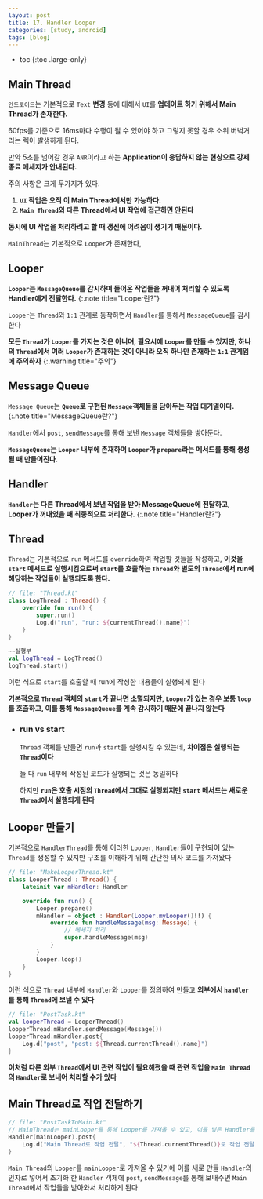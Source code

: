 ```yaml
---
layout: post
title: 17. Handler Looper
categories: [study, android]
tags: [blog]
---
```


- toc
{:toc .large-only}

## Main Thread

`안드로이드`는 기본적으로 `Text` **변경** 등에 대해서 `UI`를 **업데이트 하기 위해서 Main Thread가 존재한다.**

60fps를 기준으로 16ms마다 수행이 될 수 있어야 하고 그렇지 못할 경우 소위 버벅거리는 렉이 발생하게 된다.

만약 5초를 넘어갈 경우 `ANR`이라고 하는 **Application이 응답하지 않는 현상으로 강제종료 메세지가 안내된다.**

주의 사항은 크게 두가지가 있다.

1. **`UI` 작업은 오직 이 Main Thread에서만 가능하다.**
2. **`Main Thread`외 다른 Thread에서 UI 작업에 접근하면 안된다**

**동시에 UI 작업을 처리하려고 할 때 갱신에 어려움이 생기기 때문이다.**

`MainThread`는 기본적으로 `Looper`가 존재한다,

## Looper
**`Looper`는 `MessageQueue`를 감시하며 들어온 작업들을 꺼내어 처리할 수 있도록 Handler에게 전달한다.**
{:.note title="Looper란?"}

`Looper`는 `Thread`와 `1:1` 관계로 동작하면서 `Handler`를 통해서 `MessageQueue`를 감시한다

**모든 `Thread`가 `Looper`를 가지는 것은 아니며, 필요시에 `Looper`를 만들 수 있지만, 하나의 `Thread`에서 여러 `Looper`가 존재하는 것이 아니라 오직 하나만 존재하는 `1:1` 관계임에 주의하자**
{:.warning title="주의"}

## Message Queue

`Message Queue`는 **`Queue`로 구현된 `Message`객체들을 담아두는 작업 대기열이다.**
{:.note title="MessageQueue란?"}

`Handler`에서 `post`, `sendMessage`를 통해 보낸 `Message` 객체들을 쌓아둔다.

**`MessageQueue`는 `Looper` 내부에 존재하며 `Looper`가 `prepare`라는 메서드를 통해 생성될 때 만들어진다.**


## Handler

**`Handler`는 다른 Thread에서 보낸 작업을 받아 MessageQueue에 전달하고, Looper가 꺼내었을 때 최종적으로 처리한다.**
{:.note title="Handler란?"}

## Thread

`Thread`는 기본적으로 `run` 메서드를 `override`하여 작업할 것들을 작성하고, **이것을 `start` 메서드로 실행시킴으로써 `start`를 호출하는 `Thread`와 별도의 `Thread`에서 run에 해당하는 작업들이 실행되도록 한다.**

```kotlin
// file: "Thread.kt"
class LogThread : Thread() {
    override fun run() {
        super.run()
        Log.d("run", "run: ${currentThread().name}")
    }
}

~~실행부
val logThread = LogThread()
logThread.start()
```

이런 식으로 `start`를 호출할 때 run에 작성한 내용들이 실행되게 된다

**기본적으로 `Thread` 객체의 `start`가 끝나면 소멸되지만, `Looper`가 있는 경우 보통 `loop`를 호출하고, 이를 통해 `MessageQueue`를 계속 감시하기 때문에 끝나지 않는다**

+ ### run vs start
  
  `Thread` 객체를 만들면 `run`과 `start`를 실행시킬 수 있는데, **차이점은 실행되는 `Thread`이다**

  둘 다 `run` 내부에 작성된 코드가 실행되는 것은 동일하다

  하지만 **`run`은 호출 시점의 `Thread`에서 그대로 실행되지만 `start` 메서드는 새로운 `Thread`에서 실행되게 된다**


## Looper 만들기

기본적으로 `HandlerThread`를 통해 이러한 `Looper`, `Handler`들이 구현되어 있는 `Thread`를 생성할 수 있지만 구조를 이해하기 위해 간단한 의사 코드를 가져왔다

```kotlin
// file: "MakeLooperThread.kt"
class LooperThread : Thread() {
    lateinit var mHandler: Handler

    override fun run() {
        Looper.prepare()
        mHandler = object : Handler(Looper.myLooper()!!) {
            override fun handleMessage(msg: Message) {
                // 메세지 처리
                super.handleMessage(msg)
            }
        }
        Looper.loop()
    }
}
```

이런 식으로 `Thread` 내부에 `Handler`와 `Looper`를 정의하여 만들고 **외부에서 `handler`를 통해 `Thread`에 보낼 수 있다**

```kotlin
// file: "PostTask.kt"
val looperThread = LooperThread()
looperThread.mHandler.sendMessage(Message())
looperThread.mHandler.post{
    Log.d("post", "post: ${Thread.currentThread().name}")
}
```


**이처럼 다른 외부 `Thread`에서 UI 관련 작업이 필요해졌을 때 관련 작업을 `Main Thread`의 `Handler`로 보내어 처리할 수가 있다**


## Main Thread로 작업 전달하기

```kotlin
// file: "PostTaskToMain.kt"
// MainThread는 mainLooper를 통해 Looper를 가져올 수 있고, 이를 넣은 Handler를 만들어서 결과적으로 Main의 Looper에서 꺼내어서 Main Thread에서 처리되도록 한다.
Handler(mainLooper).post{
    Log.d("Main Thread로 작업 전달", "${Thread.currentThread()}로 작업 전달")
}
```

`Main Thread`의 `Looper`를 `mainLooper`로 가져올 수 있기에 이를 새로 만들 `Handler`의 인자로 넣어서 초기화 한 `Handler` 객체에 `post`, `sendMessage`를 통해 보내주면 `Main Thread`에서 작업들을 받아와서 처리하게 된다
